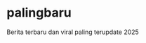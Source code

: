 # palingbaru
Berita terbaru dan viral paling terupdate 2025
<meta name="google-site-verification" content="v094QMS7qQV9UOKciyQKgacfabRtHL3HDtv42J-hhLo" />
